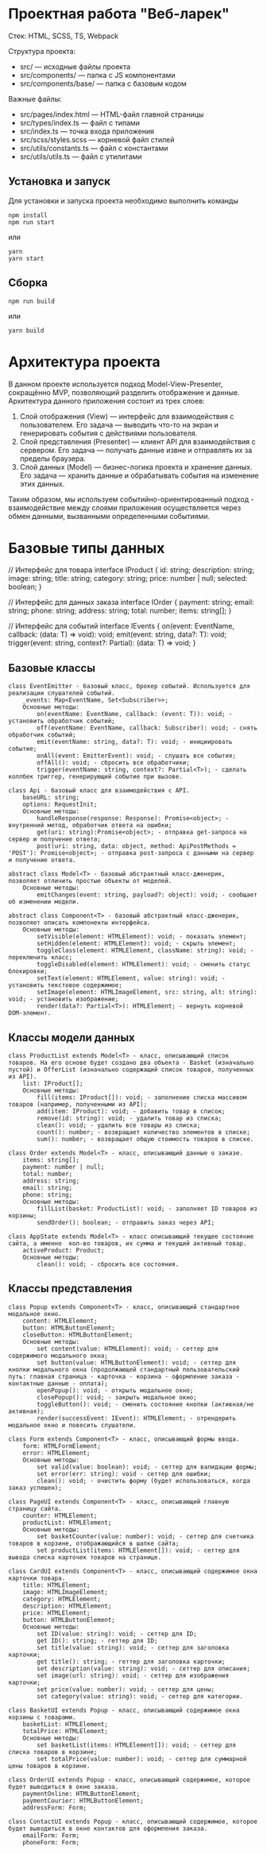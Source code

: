 # Проектная работа "Веб-ларек"

Стек: HTML, SCSS, TS, Webpack

Структура проекта:
- src/ — исходные файлы проекта
- src/components/ — папка с JS компонентами
- src/components/base/ — папка с базовым кодом

Важные файлы:
- src/pages/index.html — HTML-файл главной страницы
- src/types/index.ts — файл с типами
- src/index.ts — точка входа приложения
- src/scss/styles.scss — корневой файл стилей
- src/utils/constants.ts — файл с константами
- src/utils/utils.ts — файл с утилитами

## Установка и запуск
Для установки и запуска проекта необходимо выполнить команды

```
npm install
npm run start
```

или

```
yarn
yarn start
```
## Сборка

```
npm run build
```

или

```
yarn build
```

# Архитектура проекта
В данном проекте используется подход Model-View-Presenter, сокращённо MVP, позволяющий разделить отображение и данные. Архитектура данного приложения состоит из трех слоев:
1. Слой отображения (View) — интерфейс для взаимодействия с пользователем. Его задача — выводить что-то на экран и генерировать события с действиями пользователя. 
2. Слой представления (Presenter) — клиент API для взаимодействия с сервером. Его задача — получать данные извне и отправлять их за пределы браузера.
3. Слой данных (Model) — бизнес-логика проекта и хранение данных. Его задача — хранить данные и обрабатывать события на изменение этих данных.

Таким образом, мы используем событийно-ориентированный подход - взаимодействие между слоями приложения осуществляется через обмен данными, вызванными определенными событиями.

# Базовые типы данных
// Интерфейс для товара
interface IProduct {
    id: string;
    description: string;
    image: string;
    title: string;
    category: string;
    price: number | null;
    selected: boolean;
}

// Интерфейс для данных заказа
interface IOrder {
    payment: string;
    email: string;
    phone: string;
    address: string;
    total: number;
    items: string[];
}

// Интерфейс для событий
interface IEvents {
    on<T extends object>(event: EventName, callback: (data: T) => void): void;
    emit<T extends object>(event: string, data?: T): void;
    trigger<T extends object>(event: string, context?: Partial<T>): (data: T) => void;
}

## Базовые классы
```
class EventEmitter - базовый класс, брокер событий. Используется для реализации слушателей событий.
    _events: Map<EventName, Set<Subscriber>>;
    Основные методы:
        on(eventName: EventName, callback: (event: T)): void; - установить обработчик событий;
        off(eventName: EventName, callback: Subscriber): void; - снять обработчик событий;
        emit(eventName: string, data?: T): void; - инициировать событие;
        onAll(event: EmitterEvent): void; - слушать все события;
        offAll(): void; - сбросить все обработчики;
        trigger(eventName: string, context?: Partial<T>); - сделать коллбек триггер, генерирующий событие при вызове.
```

```
class Api - базовый класс для взаимодействия с API.
    baseURL: string;
    options: RequestInit;
    Основные методы:
        handleResponse(response: Response): Promise<object>; - внутренний метод, обработчик ответа на ошибки;
        get(uri: string):Promise<object>; - отправка get-запроса на сервер и получение ответа;
        post(uri: string, data: object, method: ApiPostMethods = 'POST'): Promise<object>; - отправка post-запроса с данными на сервер и получение ответа.
```

```
abstract class Model<T> - базовый абстрактный класс-дженерик, позволяет отличить простые объекты от моделей.
    Основные методы:
        emitChanges(event: string, payload?: object): void; - сообщает об изменении модели.
```

```
abstract class Component<T> - базовый абстрактный класс-дженерик, позволяет описать компоненты интерфейса.
    Основные методы:
        setVisible(element: HTMLElement): void; - показать элемент;
        setHidden(element: HTMLElement): void; - скрыть элемент;
        toggleClass(element: HTMLElement, className: string): void; - переключить класс;
        toggleDisabled(element: HTMLElement): void; - сменить статус блокировки;
        setText(element: HTMLElement, value: string): void; - установить текстовое содержимое;
        setImage(element: HTMLImageElement, src: string, alt: string): void; - установить изображение;
        render(data?: Partial<T>): HTMLElement; - вернуть корневой DOM-элемент.
```

## Классы модели данных
```
class ProductList extends Model<T> - класс, описывающий список товаров. На его основе будет создано два объекта - Basket (изначально пустой) и OfferList (изначально содержащий список товаров, полученных из API).
    list: IProduct[];
    Основные методы:
        fill(items: IProduct[]): void; - заполнение списка массивом товаров (например, полученными из API);
        add(item: IProduct): void; - добавить товар в список;
        remove(id: string): void; - удалить товар из списка;
        clean(): void; - удалить все товары из списка;
        count(): number; - возвращает количество элементов в списке;
        sum(): number; - возвращает общую стоимость товаров в списке.
```

```
class Order extends Model<T> - класс, описывающий данные о заказе.
    items: string[];
    payment: number | null;
    total: number;
    address: string;
    email: string;
    phone: string;
    Основные методы:
        fillList(basket: ProductList): void; - заполняет ID товаров из корзины;
        sendOrder(): boolean; - отправить заказ через API;
```

```
class AppState extends Model<T> - класс описывающий текущее состояние сайта, а именно  кол-во товаров, их сумма и текущий активный товар.
    activeProduct: Product;
    Основные методы:
        clean(): void; - сбросить все состояния.
```

## Классы представления
```
class Popup extends Component<T> - класс, описывающий стандартное модальное окно.
    content: HTMLElement;
    button: HTMLButtonElement;
    closeButton: HTMLButtonElement;
    Основные методы:
        set content(value: HTMLElement): void; - сеттер для содержимого модального окна;
        set button(value: HTMLButtonElement): void; - сеттер для кнопки модального окна (продолжающей стандартный пользовательский путь: главная страница - карточка - корзина - оформление заказа - контактные данные - оплата);
        openPopup(): void; - открыть модальное окно;
        closePopup(): void; - закрыть модальное окно;
        toggleButton(): void; - сменить состояние кнопки (активная/не активная);
        render(successEvent: IEvent): HTMLElement; - отрендерить модальное окно и повесить слушатели.
```

```
class Form extends Component<T> - класс, описывающий формы ввода.
    form: HTMLFormElement;
    error: HTMLElement;
    Основные методы:
        set valid(value: boolean): void; - сеттер для валидации формы;
        set error(err: string): void - сеттер для ошибки;
        clean(): void; - очистить форму (будет использоваться, когда заказ успешен);
```       

```
class PageUI extends Component<T> - класс, описывающий главную страницу сайта.
    counter: HTMLElement;
    productList: HTMLElement;
    Основные методы:
        set basketCounter(value: number): void; - сеттер для счетчика товаров в корзине, отображающийся в шапке сайта;
        set productList(items: HTMLElement[]): void; - сеттер для вывода списка карточек товаров на странице.
```

```
class CardUI extends Component<T> - класс, описывающий содержимое окна карточки товара.
    title: HTMLElement;
    image: HTMLImageElement;
    category: HTMLElement;
    description: HTMLElement;
    price: HTMLElement;
    button: HTMLButtonElement;
    Основные методы:
        set ID(value: string): void; - сеттер для ID;
        get ID(): string; - геттер для ID;
        set title(value: string): void; - сеттер для заголовка карточки;
        get title(): string; - геттер для заголовка карточки;
        set description(value: string): void; - сеттер для описания;
        set image(url: string): void; - сеттер для изображения карточки;
        set price(value: number): void; - сеттер для цены;
        set category(value: string): void; - сеттер для категории.
```

```
class BasketUI extends Popup - класс, описывающий содержимое окна корзины с товарами.
    basketList: HTMLElement;
    totalPrice: HTMLElement;
    Основные методы:
        set basketList(items: HTMLElement[]): void; - сеттер для списка товаров в корзине;
        set totalPrice(value: number): void; - сеттер для суммарной цены товаров в корзине.
```

```
class OrderUI extends Popup - класс, описывающий содержимое, которое будет выводиться в окне заказа.
    paymentOnline: HTMLButtonElement;
    paymentCourier: HTMLButtonElement;
    addressForm: Form;
```

```
class ContactUI extends Popup - класс, описывающий содержимое, которое будет выводиться в окне контактов для оформления заказа.
    emailForm: Form;
    phoneForm: Form;
```        